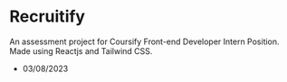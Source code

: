 # Recruitify

An assessment project for Coursify Front-end Developer Intern Position. Made using Reactjs and Tailwind CSS.
- 03/08/2023

